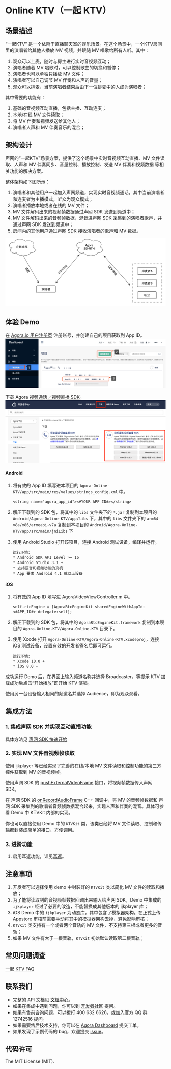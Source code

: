 # Online KTV（一起 KTV）

## 场景描述

“一起KTV” 是一个依附于直播聊天室的娱乐场景。在这个场景中，一个KTV房间里的演唱者给其他人播放 MV 视频，并跟随 MV 唱歌给所有人听。其中：

1. 观众可以上麦，随时与房主进行实时音视频互动；
2. 演唱者随着 MV 唱歌时，可以控制歌曲的切换和暂停；
3. 演唱者也可以单独只播放 MV 文件；
4. 演唱者可以自己调节 MV 伴奏和人声的音量；
5. 观众可以排麦，当前演唱者结束后由下一位排麦中的人成为演唱者；

其中需要的功能有：

1. 基础的音视频互动直播，包括主播、互动连麦；
2. 本地/在线 MV 文件读取；
3. 将 MV 伴奏和视频发送给其他人；
4. 演唱者人声和 MV 伴奏音乐的混合；

## 架构设计

声网的“一起KTV”场景方案，提供了这个场景中实时音视频互动直播、MV 文件读取、人声和 MV 伴奏同步、音量控制、播放控制、发送 MV 伴奏和视频数据 等相关功能的解决方案。

整体架构如下图所示：

1. 演唱者和其他用户一起加入声网频道，实现实时音视频通话，其中当前演唱者和连麦者为主播模式，听众为观众模式；
2. 演唱者播放本地或者在线的 MV 文件；
3. MV 文件解码出来的视频帧数据通过声网 SDK 发送到频道中；
4. MV 文件解码出来的音频帧数据，混音进声网 SDK 采集到的演唱者歌声，并通过声网 SDK 发送到频道中；
5. 房间内的其他用户通过声网 SDK 接收演唱者的歌声和 MV 数据。

![](Image/ktv_together.png)

## 体验 Demo

在 [Agora.io 用户注册页](https://dashboard.agora.io/cn/signup/) 注册账号，并创建自己的项目获取到 App ID。
![](Image/appid.jpg)

下载 Agora [视频通话／视频直播 SDK](https://docs.agora.io/cn/Interactive%20Broadcast/downloads)。
![](Image/sdk.png)

#### Android
1. 将有效的 App ID 填写进本项目的 `Agora-Online-KTV/app/src/main/res/values/strings_config.xml` 中。

    ```
    <string name="agora_app_id"><#YOUR APP ID#></string>
    ```

2. 解压下载到的 SDK 包，将其中的 `libs` 文件夹下的 `*.jar` 复制到本项目的 `Android/Agora-Online-KTV/app/libs` 下，其中的 `libs` 文件夹下的 `arm64-v8a/x86/armeabi-v7a` 复制到本项目的 `Android/Agora-Online-KTV/app/src/main/jniLibs` 下

3. 使用 Android Studio 打开该项目，连接 Android 测试设备，编译并运行。

    ```
   运行环境:
   * Android SDK API Level >= 16
   * Android Studio 3.1 +
   * 支持语音和视频功能的真机
   * App 要求 Android 4.1 或以上设备
   ```

#### iOS
1. 将有效的 App ID 填写进 AgoraVideoViewController.m 中。

    ```
    self.rtcEngine = [AgoraRtcEngineKit sharedEngineWithAppId:<#APP_ID#> delegate:self];
    ```
2. 解压下载到的 SDK 包，将其中的 `AgoraRtcEngineKit.framework` 复制到本项目的 `Agora-Online-KTV/Agora-Online-KTV` 目录下。

3. 使用 Xcode 打开 `Agora-Online-KTV/Agora-Online-KTV.xcodeproj`，连接 iOS 测试设备，设置有效的开发者签名后即可运行。

    ```
    运行环境:
    ​* Xcode 10.0 +
    ​* iOS 8.0 +
    ```

成功运行 Demo 后，在界面上输入频道名称并选择 Broadcaster，等提示 KTV 加载成功后点击“开始播放”即开始 KTV 演唱。

使用另一台设备输入相同的频道名并选择 Audience，即为观众观看。

## 集成方法

### 1. 集成声网 SDK 并实现互动直播功能

具体方法见 [声网 SDK 快速开始](https://docs.agora.io/cn/Interactive%20Broadcast/android_video?platform=Android)

### 2. 实现 MV 文件音视频帧读取

使用 ijkplayer 等已经实现了完善的在线/本地 MV 文件读取和控制功能的第三方控件获取到 MV 的音视频帧。

使用声网 SDK 的 [pushExternalVideoFrame](https://docs.agora.io/cn/Interactive%20Broadcast/API%20Reference/java/classio_1_1agora_1_1rtc_1_1_rtc_engine.html#a6e7327f4449800a2c2ddc200eb2c0386) 接口，将视频帧数据传入声网 SDK。

在 声网 SDK 的 [onRecordAudioFrame](https://docs.agora.io/cn/Interactive%20Broadcast/API%20Reference/cpp/classagora_1_1media_1_1_i_audio_frame_observer.html#ac6ab0c792420daf929fed78f9d39f728) C++ 回调中，将 MV 的音频帧数据和 声网 SDK 采集到的歌唱者音频帧数据混合起来，实现人声和伴奏的混音。具体可参看 Demo 中 KTVKit 内部的实现。

你也可以直接使用 Demo 中的 `KTVKit` 类，该类已经将 MV 文件读取、控制和传输都封装成简单的接口，方便调用。

### 3. 进阶功能

1. 启用耳返功能，详见[耳返](https://docs.agora.io/cn/Interactive%20Broadcast/in-ear_android?platform=Android)。

## 注意事项

1. 开发者可以选择使用 demo 中封装好的 `KTVKit` 类以简化 MV 文件的读取和播放；
2. 为了能将读取到的音视频帧数据回调出来输入给声网 SDK，Demo 中集成的 `ijkplayer` 经过了必要的改造，不能替换成其他版本的 ijkplayer 库；
3. iOS Demo 中的 `ijkplayer` 为动态库，其中包含了模拟器架构。在正式上传 Appstore 审核前需要手动将其中的模拟器架构去掉，避免影响审核；
3. `KTVKit` 类支持有一个或者两个音轨的 MV 文件，不支持第三根或者更多的音轨；
4. 如果 MV 文件有大于一根音轨，`KTVKit` 初始默认读取第二根音轨；

## 常见问题调查

[一起 KTV FAQ](https://confluence.agora.io/pages/viewpage.action?pageId=629008768)

## 联系我们

- 完整的 API 文档见 [文档中心](https://docs.agora.io/cn/)。
- 如果在集成中遇到问题，你可以到 [开发者社区](https://dev.agora.io/cn/) 提问。
- 如果有售前咨询问题，可以拨打 400 632 6626，或加入官方 QQ 群 12742516 提问。
- 如果需要售后技术支持，你可以在 [Agora Dashboard](https://dashboard.agora.io) 提交工单。
- 如果发现了示例代码的 bug，欢迎提交 [issue](https://github.com/AgoraIO/Agora-Online-KTV/issues)。

## 代码许可

The MIT License (MIT).

